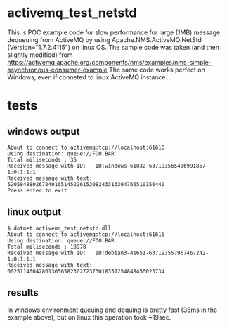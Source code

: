 # activemq_test_netstd
This is POC example code for slow performance for large (1MB) message dequeuing from ActiveMQ by using Apache.NMS.ActiveMQ.NetStd (Version="1.7.2.4115") on linux OS.
The sample code was taken (and then slightly modified) from https://activemq.apache.org/components/nms/examples/nms-simple-asynchronous-consumer-example
The same code works perfect on Windows, even if conneted to linux ActiveMQ instance.

# tests
## windows output

```
About to connect to activemq:tcp://localhost:61616
Using destination: queue://FOO.BAR
Total miliseconds : 35
Received message with ID:   ID:windows-61832-637193565406991857-1:0:1:1:1
Received message with text: 52058488026704016514522615308243313364766510150440
Press enter to exit
```

## linux output

```
$ dotnet activemq_test_netstd.dll
About to connect to activemq:tcp://localhost:61616
Using destination: queue://FOO.BAR
Total miliseconds : 18978
Received message with ID:   ID:debian3-41651-637193557967467242-1:0:1:1:1
Received message with text: 00251146042861365658230272373018357254848456023734
```

## results
In windows environment queuing and dequing is pretty fast (35ms in the example above), but on linux this operation took ~19sec.
